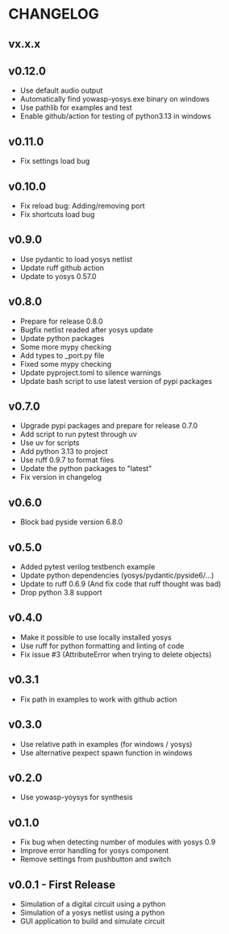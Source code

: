 # CHANGELOG

## vx.x.x

## v0.12.0
 - Use default audio output
 - Automatically find yowasp-yosys.exe binary on windows
 - Use pathlib for examples and test
 - Enable github/action for testing of python3.13 in windows

## v0.11.0
 - Fix settings load bug

## v0.10.0
 - Fix reload bug: Adding/removing port
 - Fix shortcuts load bug

## v0.9.0
 - Use pydantic to load yosys netlist
 - Update ruff github action
 - Update to yosys 0.57.0

## v0.8.0
 - Prepare for release 0.8.0
 - Bugfix netlist readed after yosys update
 - Update python packages
 - Some more mypy checking
 - Add types to _port.py file
 - Fixed some mypy checking
 - Update pyproject.toml to silence warnings
 - Update bash script to use latest version of pypi packages

## v0.7.0
 - Upgrade pypi packages and prepare for release 0.7.0
 - Add script to run pytest through uv
 - Use uv for scripts
 - Add python 3.13 to project
 - Use ruff 0.9.7 to format files
 - Update the python packages to "latest"
 - Fix version in changelog

## v0.6.0
 - Block bad pyside version 6.8.0

## v0.5.0
 - Added pytest verilog testbench example
 - Update python dependencies (yosys/pydantic/pyside6/...)
 - Update to ruff 0.6.9 (And fix code that ruff thought was bad)
 - Drop python 3.8 support

## v0.4.0
 - Make it possible to use locally installed yosys
 - Use ruff for python formatting and linting of code
 - Fix issue #3 (AttributeError when trying to delete objects)

## v0.3.1
 - Fix path in examples to work with github action

## v0.3.0
 - Use relative path in examples (for windows / yosys)
 - Use alternative pexpect spawn function in windows

## v0.2.0
 - Use yowasp-yoysys for synthesis

## v0.1.0
 * Fix bug when detecting number of modules with yosys 0.9
 * Improve error handling for yosys component
 * Remove settings from pushbutton and switch

## v0.0.1 - First Release
 * Simulation of a digital circuit using a python
 * Simulation of a yosys netlist using a python
 * GUI application to build and simulate circuit
